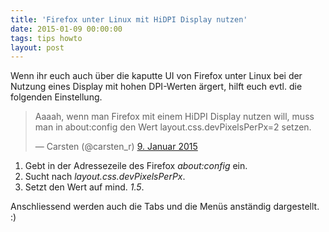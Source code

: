 ```yaml
---
title: 'Firefox unter Linux mit HiDPI Display nutzen'
date: 2015-01-09 00:00:00 
tags: tips howto
layout: post
---
```

Wenn ihr euch auch über die kaputte UI von Firefox unter Linux bei der Nutzung eines Display mit hohen DPI-Werten ärgert, hilft euch evtl. die folgenden Einstellung.

<blockquote class="twitter-tweet" lang="de"><p>Aaaah, wenn man Firefox mit einem HiDPI Display nutzen will, muss man in about:config den Wert layout.css.devPixelsPerPx=2 setzen.</p>&mdash; Carsten (@carsten_r) <a href="https://twitter.com/carsten_r/status/553487571503054848">9. Januar 2015</a></blockquote>
<center><script async src="//platform.twitter.com/widgets.js" charset="utf-8"></script></center>

1. Gebt in der Adressezeile des Firefox *about:config* ein.
2. Sucht nach *layout.css.devPixelsPerPx*.
3. Setzt den Wert auf mind. *1.5*.

Anschliessend werden auch die Tabs und die Menüs anständig dargestellt. :)
